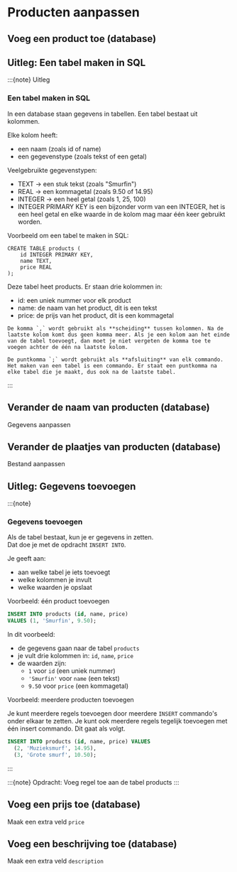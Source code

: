 # Producten aanpassen



## Voeg een product toe (database)

## Uitleg: Een tabel maken in SQL
:::{note} Uitleg
### Een tabel maken in SQL

In een database staan gegevens in tabellen.
Een tabel bestaat uit kolommen.

Elke kolom heeft:
- een naam (zoals id of name)
- een gegevenstype (zoals tekst of een getal)

Veelgebruikte gegevenstypen:
- TEXT → een stuk tekst (zoals "Smurfin")
- REAL → een kommagetal (zoals 9.50 of 14.95)
- INTEGER → een heel getal (zoals 1, 25, 100)
- INTEGER PRIMARY KEY is een bijzonder vorm van een INTEGER, het is een heel getal en elke waarde in de kolom mag maar één keer gebruikt worden.

Voorbeeld om een tabel te maken in SQL:

```
CREATE TABLE products (
    id INTEGER PRIMARY KEY,
    name TEXT,
    price REAL
);
```

Deze tabel heet products.
Er staan drie kolommen in:
- id: een uniek nummer voor elk product
- name: de naam van het product, dit is een tekst
- price: de prijs van het product, dit is een kommagetal

```{tip} komma's en puntkomma's
De komma `,` wordt gebruikt als **scheiding** tussen kolommen. Na de laatste kolom komt dus geen komma meer. Als je een kolom aan het einde van de tabel toevoegt, dan moet je niet vergeten de komma toe te voegen achter de één na laatste kolom.

De puntkomma `;` wordt gebruikt als **afsluiting** van elk commando. Het maken van een tabel is een commando. Er staat een puntkomma na elke tabel die je maakt, dus ook na de laatste tabel.
```
:::

## Verander de naam van producten (database)
Gegevens aanpassen

## Verander de plaatjes van producten (database)
Bestand aanpassen

## Uitleg: Gegevens toevoegen
:::{note}
### Gegevens toevoegen

Als de tabel bestaat, kun je er gegevens in zetten.  
Dat doe je met de opdracht `INSERT INTO`.

Je geeft aan:
- aan welke tabel je iets toevoegt  
- welke kolommen je invult  
- welke waarden je opslaat  

Voorbeeld: één product toevoegen

```sql
INSERT INTO products (id, name, price)
VALUES (1, 'Smurfin', 9.50);
```

In dit voorbeeld:
- de gegevens gaan naar de tabel `products`  
- je vult drie kolommen in: `id`, `name`, `price`  
- de waarden zijn:
  - `1` voor `id` (een uniek nummer)  
  - `'Smurfin'` voor `name` (een tekst)  
  - `9.50` voor `price` (een kommagetal)

Voorbeeld: meerdere producten toevoegen

Je kunt meerdere regels toevoegen door meerdere `INSERT` commando's onder elkaar te zetten. 
Je kunt ook meerdere regels tegelijk toevoegen met één insert commando. Dit gaat als volgt.

```sql
INSERT INTO products (id, name, price) VALUES
  (2, 'Muzieksmurf', 14.95),
  (3, 'Grote smurf', 10.50);
```
:::

:::{note} Opdracht: Voeg regel toe aan de tabel products
:::

## Voeg een prijs toe (database)
Maak een extra veld `price`

## Voeg een beschrijving toe (database)
Maak een extra veld `description`
